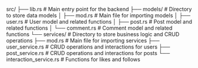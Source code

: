 src/
├── lib.rs                   # Main entry point for the backend
├── models/                  # Directory to store data models
│   ├── mod.rs               # Main file for importing models
│   ├── user.rs              # User model and related functions
│   ├── post.rs              # Post model and related functions
│   └── comment.rs           # Comment model and related functions
└── services/                # Directory to store business logic and CRUD operations
    ├── mod.rs               # Main file for importing services
    ├── user_service.rs      # CRUD operations and interactions for users
    ├── post_service.rs      # CRUD operations and interactions for posts
    └── interaction_service.rs # Functions for likes and follows
